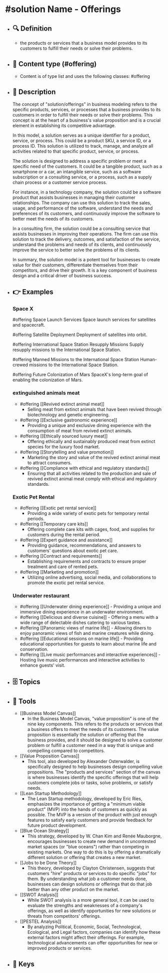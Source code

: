# #solution Name - Offerings
- ## 🔍 Definition
  - the products or services that a business model provides to its customers to fulfill their needs or solve their problems.
- ## 📰 Content type (#offering)
  - Content is of type list and uses the following classes: #offering

- ## 📖 Description
  The concept of "solution/offerings" in business modeling refers to the specific products, services, or processes that a business provides to its customers in order to fulfill their needs or solve their problems. This concept is at the heart of a business's value proposition and is a crucial element in establishing its competitive advantage.
  
  In this model, a solution serves as a unique identifier for a product, service, or process. This could be a product SKU, a service ID, or a process ID. This solution is utilized to track, manage, and analyze all activities related to that specific product, service, or process.
  
  The solution is designed to address a specific problem or meet a specific need of the customers. It could be a tangible product, such as a smartphone or a car, an intangible service, such as a software subscription or a consulting service, or a process, such as a supply chain process or a customer service process.
  
  For instance, in a technology company, the solution could be a software product that assists businesses in managing their customer relationships. The company can use this solution to track the sales, usage, and performance of the software, understand the needs and preferences of its customers, and continuously improve the software to better meet the needs of its customers.
  
  In a consulting firm, the solution could be a consulting service that assists businesses in improving their operations. The firm can use this solution to track the delivery, outcomes, and satisfaction of the service, understand the problems and needs of its clients, and continuously improve the service to better solve the problems of its clients.
  
  In summary, the solution model is a potent tool for businesses to create value for their customers, differentiate themselves from their competitors, and drive their growth. It is a key component of business design and a critical driver of business success.
- ## 👉 Examples
  ### Space X
  #offering Space Launch Services
  Space launch services for satellites and spacecraft.
  
  #offering Satellite Deployment
  Deployment of satellites into orbit.
  
  #offering International Space Station Resupply Missions
  Supply resupply missions to the International Space Station.
  
  #offering Manned Missions to the International Space Station
  Human-crewed missions to the International Space Station.
  
  #offering Future Colonization of Mars
  SpaceX's long-term goal of enabling the colonization of Mars.
  ### 
  
  ### extinguished animals meat
  - #offering [[Revived extinct animal meat]]
  	- Selling meat from extinct animals that have been revived through biotechnology and genetic engineering. 
  - #offering [[Exclusive gastronomic experience]]
  	- Providing a unique and exclusive dining experience with the consumption of meat from revived extinct animals. 
  - #offering [[Ethically sourced luxury meat]]
  	- Offering ethically and sustainably produced meat from extinct species for the luxury food market. 
  - #offering [[Storytelling and value promotion]]
  	- Marketing the story and value of the revived extinct animal meat to attract consumers. 
  - #offering [[Compliance with ethical and regulatory standards]]
  	- Ensuring that all activities related to the production and sale of revived extinct animal meat comply with ethical and regulatory standards.
  ### Exotic Pet Rental
  - #offering [[Exotic pet rental service]]
  	- Providing a wide variety of exotic pets for temporary rental periods.
  - #offering [[Temporary care kits]]
  	- Offering complete care kits with cages, food, and supplies for customers during the rental period.
  - #offering [[Expert guidance and assistance]]
  	- Providing guidance, recommendations, and answers to customers' questions about exotic pet care.
  - #offering [[Contract and requirements]]
  	- Establishing requirements and contracts to ensure proper treatment and care of rented pets.
  - #offering [[Marketing and promotion]]
  	- Utilizing online advertising, social media, and collaborations to promote the exotic pet rental service.
  ### Underwater restaurant
  - #offering [[Underwater dining experience]]
          - Providing a unique and immersive dining experience in an underwater environment.
  - #offering [[Delicious and diverse cuisine]]
          - Offering a menu with a wide range of delectable dishes catering to various tastes.
  - #offering [[Panoramic views of marine life]]
          - Allowing diners to enjoy panoramic views of fish and marine creatures while dining.
  - #offering [[Educational sessions on marine life]]
          - Providing educational opportunities for guests to learn about marine life and conservation.
  - #offering [[Live music performances and interactive experiences]]
          - Hosting live music performances and interactive activities to enhance guests' visit.
- ## 🗄️ Topics
  
- ## 🧰 Tools
  - [[Business Model Canvas]]
    - In the Business Model Canvas, "value proposition" is one of the nine key components. This refers to the products or services that a business offers to meet the needs of its customers. The value proposition is essentially the solution or offering that the business provides, and it should be designed to solve a customer problem or fulfill a customer need in a way that is unique and compelling compared to competitors.
  - [[Value Proposition Canvas]]
    - This tool, also developed by Alexander Osterwalder, is specifically designed to help businesses design compelling value propositions. The "products and services" section of the canvas is where businesses identify the specific offerings that will help customers complete jobs or tasks, solve problems, or satisfy needs.
  - [[Lean Startup Methodology]]
    - The Lean Startup methodology, developed by Eric Ries, emphasizes the importance of getting a "minimum viable product" (MVP) into the hands of customers as quickly as possible. The MVP is a version of the product with just enough features to satisfy early customers and provide feedback for future product development.
  - [[Blue Ocean Strategy]]
    - This strategy, developed by W. Chan Kim and Renée Mauborgne, encourages businesses to create new demand in uncontested market spaces (or "blue oceans") rather than competing in existing markets. One way to do this is by offering a dramatically different solution or offering that creates a new market.
  - [[Jobs to be Done Theory]]
    - This theory, developed by Clayton Christensen, suggests that customers "hire" products or services to do specific "jobs" for them. By understanding what job a customer needs done, businesses can design solutions or offerings that do that job better than any other product on the market.
  - [[SWOT Analysis]]
    - While SWOT analysis is a more general tool, it can be used to evaluate the strengths and weaknesses of a company's offerings, as well as identify opportunities for new solutions or threats from competitors' offerings.
  - [[PESTEL Analysis]]
    - By analyzing Political, Economic, Social, Technological, Ecological, and Legal factors, companies can identify how these external factors might affect their offerings. For example, technological advancements can offer opportunities for new or improved products or services.
- ## 🔑 Keys
  
